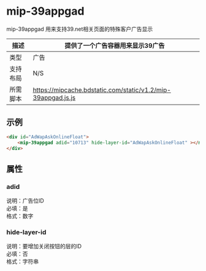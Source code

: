 # mip-39appgad

mip-39appgad 用来支持39.net相关页面的特殊客户广告显示

描述|提供了一个广告容器用来显示39广告
----|----
类型|广告
支持布局| N/S
所需脚本|https://mipcache.bdstatic.com/static/v1.2/mip-39appgad.js.js

## 示例

```html
<div id="AdWapAskOnlineFloat">
    <mip-39appgad adid="10713" hide-layer-id="AdWapAskOnlineFloat" ></mip-39appgad>
</div>
```

## 属性

### adid

说明：广告位ID   
必填：是    
格式：数字    

### hide-layer-id

说明：要增加关闭按钮的层的ID    
必填：否    
格式：字符串    
